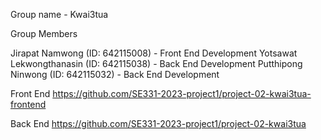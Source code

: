 Group name - Kwai3tua

Group Members

Jirapat Namwong (ID: 642115008) - Front End Development
Yotsawat Lekwongthanasin (ID: 642115038) - Back End Development
Putthipong Ninwong (ID: 642115032) - Back End Development

Front End
https://github.com/SE331-2023-project1/project-02-kwai3tua-frontend

Back End
https://github.com/SE331-2023-project1/project-02-kwai3tua 
